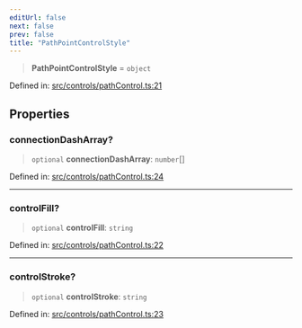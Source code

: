 ```yaml
---
editUrl: false
next: false
prev: false
title: "PathPointControlStyle"
---
```


> **PathPointControlStyle** = `object`

Defined in: [src/controls/pathControl.ts:21](https://github.com/fabricjs/fabric.js/blob/b4f67b1cfd353d0e2763b168e07bce6b67895452/src/controls/pathControl.ts#L21)

## Properties

### connectionDashArray?

> `optional` **connectionDashArray**: `number`[]

Defined in: [src/controls/pathControl.ts:24](https://github.com/fabricjs/fabric.js/blob/b4f67b1cfd353d0e2763b168e07bce6b67895452/src/controls/pathControl.ts#L24)

***

### controlFill?

> `optional` **controlFill**: `string`

Defined in: [src/controls/pathControl.ts:22](https://github.com/fabricjs/fabric.js/blob/b4f67b1cfd353d0e2763b168e07bce6b67895452/src/controls/pathControl.ts#L22)

***

### controlStroke?

> `optional` **controlStroke**: `string`

Defined in: [src/controls/pathControl.ts:23](https://github.com/fabricjs/fabric.js/blob/b4f67b1cfd353d0e2763b168e07bce6b67895452/src/controls/pathControl.ts#L23)
